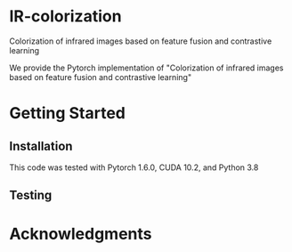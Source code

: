 # IR-colorization
Colorization of infrared images based on feature fusion and contrastive learning

We provide the Pytorch implementation of "Colorization of infrared images based on feature fusion and contrastive learning"
# Getting Started
## Installation
This code was tested with Pytorch 1.6.0, CUDA 10.2, and Python 3.8
## Testing
### 
#### 
# Acknowledgments
